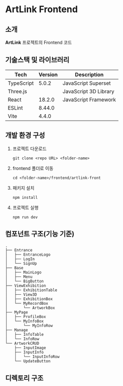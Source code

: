 # ArtLink Frontend

<!-- 필수 항목 -->

## 소개

**ArtLink** 프로젝트의 Frontend 코드

<!-- 필수 항목 -->

## 기술스택 및 라이브러리

| Tech       | Version | Description           |
| ---------- | ------- | --------------------- |
| TypeScript | 5.0.2   | JavaScript Superset   |
| Three.js   |         | JavaScript 3D Library |
| React      | 18.2.0  | JavaScript Framework  |
| ESLint     | 8.44.0  |                       |
| Vite       | 4.4.0   |                       |

<!-- 필수 항목 -->

## 개발 환경 구성

1. 프로젝트 다운로드

   ```
   git clone <repo URL> <folder-name>
   ```

2. frontend 폴더로 이동

   ```
   cd <folder-name>/frontend/artlink-front
   ```

3. 패키지 설치

   ```
   npm install
   ```

4. 프로젝트 실행
   ```
   npm run dev
   ```

## 컴포넌트 구조(기능 기준)

```
.
├── Entrance
│   ├── EntranceLogo
│   ├── LogIn
│   └── SignUp
├── Base
│   ├── MainLogo
│   ├── Menu
│   └── BigButton
├── ViewExhibition
│   ├── ExhibitionTable
│   ├── View3D
│   ├── ExhibitionBox
│   └── MyRecordBox
│       └── ArtworkBox
├── MyPage
│   ├── ProfileBox
│   └── MyInfoBox
│       └── MyInfoRow
├── Manage
│   ├── InfoTable
│   └── InfoRow
└── ArtworkCRUD
    ├── InputImage
    ├── InputInfo
    │   └── InputInfoRow
    └── UpdateButton
```

<!--
# Entrance
## EntranceLogo
## LogIn
## SignUp

# Base
## MainLogo
## Menu
## BigButton

# ViewExhibition
## ExhibitionTable
## View3D
## ExhibitionBox
## MyRecordBox
### ArtworkBox

# MyPage
## ProfileBox
## MyInfoBox
### MyInfoRow

# Manage
## InfoTable
## InfoRow

# ArtworkCRUD
## InputImage
## InputInfo
### InputInfoRow
## UpdateButton
-->

## 디렉토리 구조
